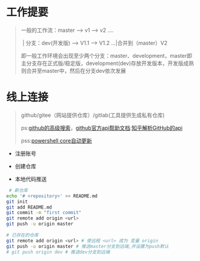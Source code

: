 
# 工作提要

>一般的工作流：master –> v1 —> v2 ….
>
>​                       | 分支：dev(开发版) —> V1.1 —> V1.2 …|合并到（master）V2
>
>即一般工作环境会出现至少两个分支：master、development，master即主分支存在正式版/稳定版，development(dev)存放开发版本，开发版成熟则合并至master中，然后在分支dev依次发展

# 线上连接

> github/gitee（网站提供仓库）/gitlab(工具提供生成私有仓库)
>
> ps:[github的高级搜索](https://www.cnblogs.com/catluo/p/11728554.html)，[github官方api帮助文档](https://docs.github.com/cn/rest):[知乎解析GitHub的api](https://zhuanlan.zhihu.com/p/152164873)
>
> pss:[powershell core自动更新](https://blog.lingyf.com/powershell-script-automatically-update-powershell-core/)

* 注册账号

* 创建仓库

* 本地代码推送

```bash
 # 新仓库
echo '# <repository>' >> README.md
git init
git add README.md
git commit -m "first commit"
git remote add origin <url>
git push -u origin master
               
# 已存在的仓库
git remote add origin <url> # 使远程 <url> 成为 变量 origin
git push -u origin master # 推送master分支到远端,并设置为push默认
# git push origin dev # 推送dev分支到远端
```

